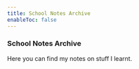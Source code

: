 ```yaml
---
title: School Notes Archive
enableToc: false
---
```

### School Notes Archive
Here you can find my notes on stuff I learnt.
